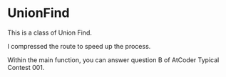 # UnionFind
 This is a class of Union Find.

I compressed the route to speed up the process.

Within the main function, you can answer question B of AtCoder Typical Contest 001.

